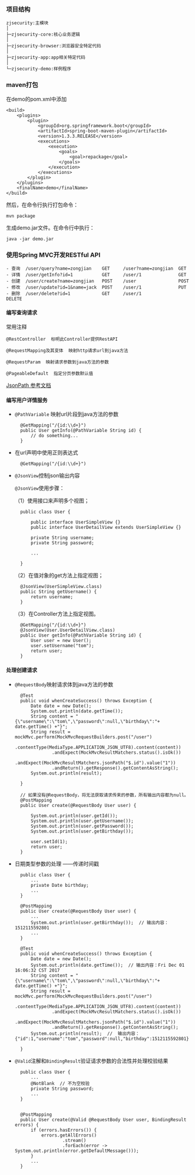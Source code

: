 ### 项目结构

	zjsecurity:主模块
	│  
	├─zjsecurity-core:核心业务逻辑
	│              
	├─zjsecurity-browser:浏览器安全特定代码
	│              
	├─zjsecurity-app:app相关特定代码
	│              
	└─zjsecurity-demo:样例程序

### maven打包

在demo的pom.xml中添加

    <build>
        <plugins>
            <plugin>
                <groupId>org.springframework.boot</groupId>
                <artifactId>spring-boot-maven-plugin</artifactId>
                <version>1.3.3.RELEASE</version>
                <executions>
                    <execution>
                        <goals>
                            <goal>repackage</goal>
                        </goals>
                    </execution>
                </executions>
            </plugin>
        </plugins>
        <finalName>demo</finalName>
    </build>

然后，在命令行执行打包命令：

    mvn package
    
生成demo.jar文件。在命令行中执行：

    java -jar demo.jar


### 使用Spring MVC开发RESTful API

	- 查询  /user/query?name=zongjian    GET     /user?name=zongjian  GET
	- 详情  /user/getInfo?id=1           GET     /user/1              GET
	- 创建  /user/create?name=zongjian   POST    /user                POST
	- 修改  /user/update?id=1&name=jack  POST    /user/1              PUT
	- 删除  /user/delete?id=1            GET     /user/1              DELETE

#### 编写查询请求

常用注释

	@RestController  标明此Controller提供RestAPI

	@RequestMapping及其变体  映射http请求url到java方法

	@RequestParam  映射请求参数到java方法的参数

	@PageableDefault  指定分页参数默认值

[JsonPath 参考文档](https://github.com/json-path/JsonPath "JsonPath")

#### 编写用户详情服务

- `@PathVariable`  映射url片段到java方法的参数

 		@GetMapping("/{id:\\d+}")
		public User getInfo(@PathVariable String id) {
			// do something...
		}

- 在url声明中使用正则表达式

		@GetMapping("/{id:\\d+}")

- `@JsonView`控制json输出内容

 	`@JsonView`使用步骤：

	（1）使用接口来声明多个视图；

		public class User {
		
		    public interface UserSimpleView {}
		    public interface UserDetailView extends UserSimpleView {}
		
		    private String username;
		    private String password;
		
			...
	
		}

	（2）在值对象的get方法上指定视图；

		@JsonView(UserSimpleView.class)
		public String getUsername() {
		    return username;
		}

	（3）在Controller方法上指定视图。

		@GetMapping("/{id:\\d+}")
		@JsonView(User.UserDetailView.class)
		public User getInfo(@PathVariable String id) {
		    User user = new User();
		    user.setUsername("tom");
		    return user;
		}


#### 处理创建请求

- `@RequestBody`映射请求体到java方法的参数

		@Test
		public void whenCreateSuccess() throws Exception {
		    Date date = new Date();
		    System.out.println(date.getTime());
		    String content = "{\"username\":\"tom\",\"password\":null,\"birthday\":"+ date.getTime() +"}";
		    String result = mockMvc.perform(MockMvcRequestBuilders.post("/user")
		            .contentType(MediaType.APPLICATION_JSON_UTF8).content(content))
		            .andExpect(MockMvcResultMatchers.status().isOk())
		            .andExpect(MockMvcResultMatchers.jsonPath("$.id").value("1"))
		            .andReturn().getResponse().getContentAsString();
		    System.out.println(result);
		
		}

		// 如果没有@RequestBody，将无法获取请求传来的参数，所有输出内容都为null。
		@PostMapping
	    public User create(@RequestBody User user) {
	
	        System.out.println(user.getId());
	        System.out.println(user.getUsername());
	        System.out.println(user.getPassword());
	        System.out.println(user.getBirthday());
	
	        user.setId(1);
	        return user;
	    }

- 日期类型参数的处理 ——传递时间戳

		public class User {
		    ...
		    private Date birthday;
			...
		}

		@PostMapping
	    public User create(@RequestBody User user) {
			...
	        System.out.println(user.getBirthday());  // 输出内容：1512115592801
			...
	    }

		@Test
		public void whenCreateSuccess() throws Exception {
		    Date date = new Date();
		    System.out.println(date.getTime());  // 输出内容：Fri Dec 01 16:06:32 CST 2017
		    String content = "{\"username\":\"tom\",\"password\":null,\"birthday\":"+ date.getTime() +"}";
		    String result = mockMvc.perform(MockMvcRequestBuilders.post("/user")
		            .contentType(MediaType.APPLICATION_JSON_UTF8).content(content))
		            .andExpect(MockMvcResultMatchers.status().isOk())
		            .andExpect(MockMvcResultMatchers.jsonPath("$.id").value("1"))
		            .andReturn().getResponse().getContentAsString();
		    System.out.println(result);  //  输出内容：{"id":1,"username":"tom","password":null,"birthday":1512115592801}
		
		}

- `@Valid`注解和`BindingResult`验证请求参数的合法性并处理校验结果

		public class User {
		    ...
		    @NotBlank  // 不为空校验
		    private String password;
		    ...
		}


		@PostMapping
	    public User create(@Valid @RequestBody User user, BindingResult errors) {
	        if (errors.hasErrors()) {
	            errors.getAllErrors()
	                    .stream()
	                    .forEach(error -> System.out.println(error.getDefaultMessage()));
	        }
			...
	    }
        
        
